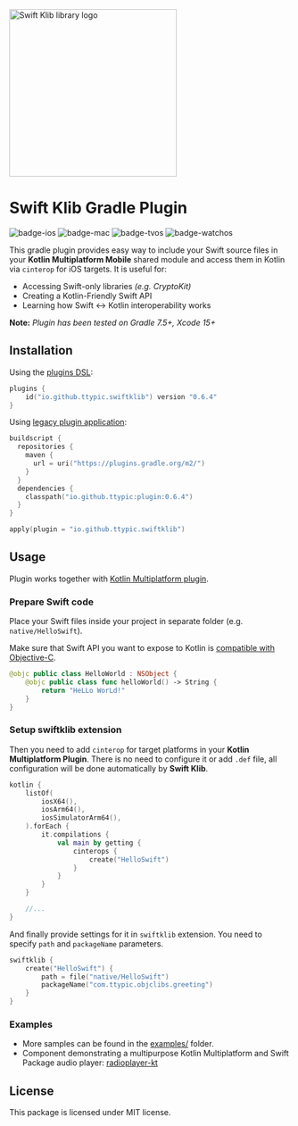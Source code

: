 <img src="https://github.com/ttypic/swift-klib-plugin/raw/main/docs/media/swiftklib-light.svg" alt="Swift Klib library logo" width="300">

# Swift Klib Gradle Plugin

![badge-ios](https://img.shields.io/badge/platform-ios-light)
![badge-mac](https://img.shields.io/badge/platform-macos-light)
![badge-tvos](https://img.shields.io/badge/platform-tvos-light)
![badge-watchos](https://img.shields.io/badge/platform-watchos-light)

This gradle plugin provides easy way to include your Swift source files in your **Kotlin Multiplatform Mobile**
shared module and access them in Kotlin via `cinterop` for iOS targets. It is useful for:

* Accessing Swift-only libraries _(e.g. CryptoKit)_
* Creating a Kotlin-Friendly Swift API
* Learning how Swift <-> Kotlin interoperability works

**Note:** _Plugin has been tested on Gradle 7.5+, Xcode 15+_

## Installation

Using the [plugins DSL](https://docs.gradle.org/current/userguide/plugins.html#sec:plugins_block):

```kotlin
plugins {
    id("io.github.ttypic.swiftklib") version "0.6.4"
}
```

Using [legacy plugin application](https://docs.gradle.org/current/userguide/plugins.html#sec:old_plugin_application):

```kotlin
buildscript {
  repositories {
    maven {
      url = uri("https://plugins.gradle.org/m2/")
    }
  }
  dependencies {
    classpath("io.github.ttypic:plugin:0.6.4")
  }
}

apply(plugin = "io.github.ttypic.swiftklib")
```

## Usage

Plugin works together with [Kotlin Multiplatform plugin](https://plugins.gradle.org/plugin/org.jetbrains.kotlin.multiplatform).

### Prepare Swift code

Place your Swift files inside your project in separate folder (e.g. `native/HelloSwift`).

Make sure that Swift API you want to expose to Kotlin is [compatible with Objective-C](https://lazarevzubov.medium.com/compatible-with-objective-c-swift-code-e7c3239d949).

```swift
@objc public class HelloWorld : NSObject {
    @objc public class func helloWorld() -> String {
        return "HeLLo WorLd!"
    }
}
```

### Setup swiftklib extension

Then you need to add `cinterop` for target platforms in your **Kotlin Multiplatform Plugin**. There is
no need to configure it or add `.def` file, all configuration will be done automatically by **Swift Klib**.

```kotlin
kotlin {
    listOf(
        iosX64(),
        iosArm64(),
        iosSimulatorArm64(),
    ).forEach {
        it.compilations {
            val main by getting {
                cinterops {
                    create("HelloSwift")
                }
            }
        }
    }

    //...
}
```

And finally provide settings for it in `swiftklib` extension.
You need to specify `path` and `packageName` parameters.

```kotlin
swiftklib {
    create("HelloSwift") {
        path = file("native/HelloSwift")
        packageName("com.ttypic.objclibs.greeting")
    }
}
```

### Examples

- More samples can be found in the [examples/](https://github.com/ttypic/swift-klib-plugin/tree/main/examples) folder.
- Component demonstrating a multipurpose Kotlin Multiplatform and Swift Package audio player: [radioplayer-kt](https://github.com/markst/radioplayer-kt)

## License

This package is licensed under MIT license.
